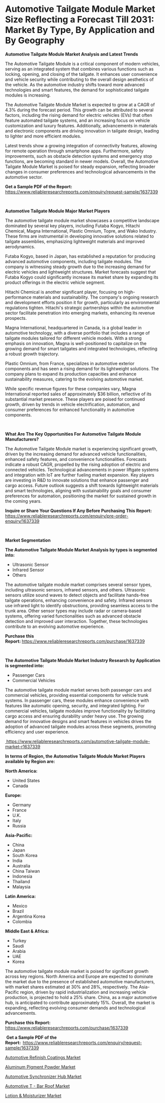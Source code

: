 <p><h1>Automotive Tailgate Module Market Size Reflecting a Forecast Till 2031: Market By Type, By Application and By Geography</h1></p><p><strong>Automotive Tailgate Module Market Analysis and Latest Trends</strong></p>
<p><p>The Automotive Tailgate Module is a critical component of modern vehicles, serving as an integrated system that combines various functions such as locking, opening, and closing of the tailgate. It enhances user convenience and vehicle security while contributing to the overall design aesthetics of the vehicle. As the automotive industry shifts toward more advanced technologies and smart features, the demand for sophisticated tailgate modules is increasing.</p><p>The Automotive Tailgate Module Market is expected to grow at a CAGR of 4.3% during the forecast period. This growth can be attributed to several factors, including the rising demand for electric vehicles (EVs) that often feature automated tailgate systems, and an increasing focus on vehicle customization and luxury features. Additionally, advancements in materials and electronic components are driving innovation in tailgate design, leading to lighter and more efficient modules.</p><p>Latest trends show a growing integration of connectivity features, allowing for remote operation through smartphone apps. Furthermore, safety improvements, such as obstacle detection systems and emergency stop functions, are becoming standard in newer models. Overall, the Automotive Tailgate Module Market is poised for steady expansion, reflecting broader changes in consumer preferences and technological advancements in the automotive sector.</p></p>
<p><strong>Get a Sample PDF of the Report:&nbsp;</strong> <a href="https://www.reliableresearchreports.com/enquiry/request-sample/1637339">https://www.reliableresearchreports.com/enquiry/request-sample/1637339</a></p>
<p>&nbsp;</p>
<p><strong>Automotive Tailgate Module Major Market Players</strong></p>
<p><p>The automotive tailgate module market showcases a competitive landscape dominated by several key players, including Futaba Kogyo, Hitachi Chemical, Magna International, Plastic Omnium, Topre, and Wako Industry. These firms are instrumental in developing innovative solutions related to tailgate assemblies, emphasizing lightweight materials and improved aerodynamics.</p><p>Futaba Kogyo, based in Japan, has established a reputation for producing advanced automotive components, including tailgate modules. The company is witnessing steady growth due to the increasing demand for electric vehicles and lightweight structures. Market forecasts suggest that Futaba Kogyo could significantly increase its market share by expanding its product offerings in the electric vehicle segment.</p><p>Hitachi Chemical is another significant player, focusing on high-performance materials and sustainability. The company's ongoing research and development efforts position it for growth, particularly as environmental regulations tighten. Hitachi's strategic partnerships within the automotive sector facilitate penetration into emerging markets, enhancing its revenue prospects.</p><p>Magna International, headquartered in Canada, is a global leader in automotive technology, with a diverse portfolio that includes a range of tailgate modules tailored for different vehicle models. With a strong emphasis on innovation, Magna is well-positioned to capitalize on the growing demand for smart tailgates and integrated technologies, reflecting a robust growth trajectory.</p><p>Plastic Omnium, from France, specializes in automotive exterior components and has seen a rising demand for its lightweight solutions. The company plans to expand its production capacities and enhance sustainability measures, catering to the evolving automotive market.</p><p>While specific revenue figures for these companies vary, Magna International reported sales of approximately $36 billion, reflective of its substantial market presence. These players are poised for continued growth, driven by trends in vehicle electrification, automation, and consumer preferences for enhanced functionality in automotive components.</p></p>
<p>&nbsp;</p>
<p><strong>What Are The Key Opportunities For Automotive Tailgate Module Manufacturers?</strong></p>
<p><p>The Automotive Tailgate Module market is experiencing significant growth, driven by the increasing demand for advanced vehicle functionalities, enhanced safety features, and convenience functionalities. Forecasts indicate a robust CAGR, propelled by the rising adoption of electric and connected vehicles. Technological advancements in power liftgate systems and integration with IoT are further fueling market expansion. Key players are investing in R&D to innovate solutions that enhance passenger and cargo access. Future outlook suggests a shift towards lightweight materials and smart technologies, aligning with sustainability goals and consumer preferences for automation, positioning the market for sustained growth in the coming years.</p></p>
<p><strong>Inquire or Share Your Questions If Any Before Purchasing This Report:</strong> <a href="https://www.reliableresearchreports.com/enquiry/pre-order-enquiry/1637339">https://www.reliableresearchreports.com/enquiry/pre-order-enquiry/1637339</a></p>
<p>&nbsp;</p>
<p><strong>Market Segmentation</strong></p>
<p><strong>The Automotive Tailgate Module Market Analysis by types is segmented into:</strong></p>
<p><ul><li>Ultrasonic Sensor</li><li>Infrared Sensor</li><li>Others</li></ul></p>
<p><p>The automotive tailgate module market comprises several sensor types, including ultrasonic sensors, infrared sensors, and others. Ultrasonic sensors utilize sound waves to detect objects and facilitate hands-free tailgate operations, enhancing convenience and safety. Infrared sensors use infrared light to identify obstructions, providing seamless access to the trunk area. Other sensor types may include radar or camera-based systems, offering varied functionalities such as advanced obstacle detection and improved user interaction. Together, these technologies contribute to an evolving automotive experience.</p></p>
<p><strong>Purchase this Report:&nbsp;</strong><a href="https://www.reliableresearchreports.com/purchase/1637339">https://www.reliableresearchreports.com/purchase/1637339</a></p>
<p>&nbsp;</p>
<p><strong>The Automotive Tailgate Module Market Industry Research by Application is segmented into:</strong></p>
<p><ul><li>Passenger Cars</li><li>Commercial Vehicles</li></ul></p>
<p><p>The automotive tailgate module market serves both passenger cars and commercial vehicles, providing essential components for vehicle trunk systems. In passenger cars, these modules enhance convenience with features like automatic opening, security, and integrated lighting. For commercial vehicles, tailgate modules improve functionality by facilitating cargo access and ensuring durability under heavy use. The growing demand for innovative designs and smart features in vehicles drives the adoption of advanced tailgate modules across these segments, promoting efficiency and user experience.</p></p>
<p><a href="https://www.reliableresearchreports.com/automotive-tailgate-module-market-r1637339">&nbsp;https://www.reliableresearchreports.com/automotive-tailgate-module-market-r1637339</a></p>
<p><strong>In terms of Region, the Automotive Tailgate Module Market Players available by Region are:</strong></p>
<p>
    <p> <strong> North America: </strong>
        <ul>
            <li>United States</li>
            <li>Canada</li>
        </ul>
        </p> 
    <p> <strong> Europe: </strong>
        <ul>
            <li>Germany</li>
            <li>France</li>
            <li>U.K.</li>
            <li>Italy</li>
            <li>Russia</li>
        </ul>
        </p> 
    <p> <strong> Asia-Pacific: </strong>
        <ul>
            <li>China</li>
            <li>Japan</li>
            <li>South Korea</li>
            <li>India</li>
            <li>Australia</li>
            <li>China Taiwan</li>
            <li>Indonesia</li>
            <li>Thailand</li>
            <li>Malaysia</li>
        </ul>
        </p> 
    <p> <strong> Latin America: </strong>
        <ul>
            <li>Mexico</li>
            <li>Brazil</li>
            <li>Argentina Korea</li>
            <li>Colombia</li>
        </ul>
        </p> 
    <p> <strong> Middle East & Africa: </strong>
        <ul>
            <li>Turkey</li>
            <li>Saudi</li>
            <li>Arabia</li>
            <li>UAE</li>
            <li>Korea</li>
        </ul>
    </p>
    </p>
<p><p>The automotive tailgate module market is poised for significant growth across key regions. North America and Europe are expected to dominate the market due to the presence of established automotive manufacturers, with market shares estimated at 30% and 28%, respectively. The Asia-Pacific region, driven by rapid industrialization and increasing vehicle production, is projected to hold a 25% share. China, as a major automotive hub, is anticipated to contribute approximately 15%. Overall, the market is expanding, reflecting evolving consumer demands and technological advancements.</p></p>
<p><strong>Purchase this Report: </strong><a href="https://www.reliableresearchreports.com/purchase/1637339">https://www.reliableresearchreports.com/purchase/1637339</a></p>
<p>&nbsp;<strong>Get a Sample PDF of the Report:&nbsp;&nbsp;</strong><a href="https://www.reliableresearchreports.com/enquiry/request-sample/1637339">https://www.reliableresearchreports.com/enquiry/request-sample/1637339</a></p>
<p><strong></strong></p>
<p><p><a href="https://medium.com/@abbasmahmud554/emerging-trends-in-automotive-refinish-coatings-market-global-outlook-and-future-prospects-from-fee372977062">Automotive Refinish Coatings Market</a></p><p><a href="https://medium.com/@abbasmahmud554/market-trends-in-the-global-aluminum-pigment-powder-market-forecast-and-analysis-2024-2031-8ae74764f3df">Aluminum Pigment Powder Market</a></p><p><a href="https://github.com/BesaLoshi2000/Market-Research-Report-List-1/blob/main/automotive-synchronizer-hub-market.md">Automotive Synchronizer Hub Market</a></p><p><a href="https://github.com/irfadac/Market-Research-Report-List-5/blob/main/automotive-t-bar-roof-market.md">Automotive T - Bar Roof Market</a></p><p><a href="https://www.linkedin.com/pulse/global-lotion-moisturizer-market-trends-innovations-forward-looking-o04lc?trackingId=cGZYgfl7TDqz7Sf27XtAdA%3D%3D">Lotion & Moisturizer Market</a></p></p>